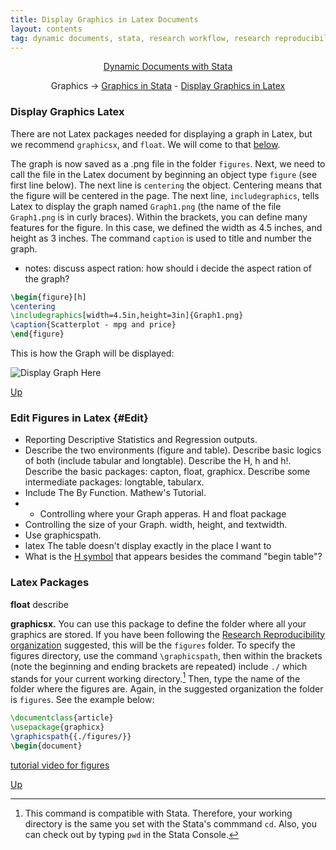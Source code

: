 ```yaml
---
title: Display Graphics in Latex Documents
layout: contents
tag: dynamic documents, stata, research workflow, research reproducibility, reproducible research, social sciences
---
```


<a name="Contents"></a>
<p style="text-align: center;">
<a href="https://crenteriam.github.io/training/dynamic-documents/dynamicdocs-stata/">Dynamic Documents with Stata</a>
</p>
<p style="text-align: center;">
Graphics &rarr; <a href="#">Graphics in Stata</a> - <a href="#">Display Graphics in Latex</a>
</p>

### Display Graphics Latex

There are not Latex packages needed for displaying a graph in Latex, but we recommend `graphicsx`, and `float`. We will come to that [below](#Edit).

The graph is now saved as a .png file in the folder `figures`. Next, we need to call the file in the Latex document by beginning an object type `figure` (see first line below).
The next line is `centering` the object. Centering means that the figure will be centered in the page.
The next line, `includegraphics`, tells Latex to display the graph named `Graph1.png` (the name of the file `Graph1.png` is in curly braces). Within the brackets, you can define many features for the figure. In this case, we defined the width as 4.5 inches, and height as 3 inches.
The command `caption` is used to title and number the graph.
- notes: discuss aspect ration: how should i decide the aspect ration of the graph?

```latex
\begin{figure}[h]
\centering
\includegraphics[width=4.5in,height=3in]{Graph1.png}
\caption{Scatterplot - mpg and price}
\end{figure}
```
This is how the Graph will be displayed:

![Display Graph Here](Ancillary/Graphics/04_01_G1.png)

[Up](#Contents)

### Edit Figures in Latex {#Edit}

- Reporting Descriptive Statistics and Regression outputs.
- Describe the two environments (figure and table). Describe basic logics of both (include tabular and longtable). Describe the H, h and h!.
Describe the basic packages: capton, float, graphicx.
Describe some intermediate packages: longtable, tabularx.
- Include The By Function. Mathew's Tutorial.
- - Controlling where your Graph apperas. H and float package
- Controlling the size of your Graph. width, height, and textwidth.
- Use graphicspath.
- latex The table doesn't display exactly in the place I want to
- What is the [H symbol](https://www.sharelatex.com/learn/Positioning_of_Figures) that appears besides the command "begin table"?

### Latex Packages

**float** describe

**graphicsx.** You can use this package to define the folder where all your graphics are stored. If you have been following the [Research Reproducibility organization](TBD) suggested, this will be the `figures` folder. To specify the figures directory, use the command `\graphicspath`, then within the brackets (note the beginning and ending brackets are repeated) include `./` which stands for your current working directory.[^1] Then, type the name of the folder where the figures are. Again, in the suggested organization the folder is `figures`. See the example below:

```latex
\documentclass{article}
\usepackage{graphicx}
\graphicspath{{./figures/}}
\begin{document}
```

[tutorial video for figures](https://www.youtube.com/watch?v=Br4vMpArpV0&list=PLHRAARhM2yAwbJfd71VpqpvNzkBYEBSzt&index=13)

[Up](#Contents)

[^1]: This command is compatible with Stata. Therefore, your working directory is the same you set with the Stata's commmand `cd`. Also, you can check out by typing `pwd` in the Stata Console.

